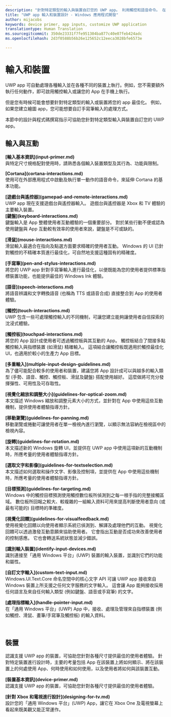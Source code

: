 ```yaml
---
description: "針對特定類型的輸入與裝置自訂您的 UWP app。 利用觸控和語音命令。 在 Xbox、手機，甚至電視上執行您的 App。"
title: "UWP app 輸入和裝置設計 - Windows 應用程式開發"
author: mijacobs
keywords: device primer, app inputs, customize UWP application
translationtype: Human Translation
ms.sourcegitcommit: 350de23331f7fe951304ba877c40e07feb424adc
ms.openlocfilehash: 2d3f0588b56b26e125652c12eeca3028bfe6573e

---
```


<link rel="stylesheet" href="https://az835927.vo.msecnd.net/sites/uwp/Resources/css/custom.css"> 

# 輸入和裝置

UWP app 可自動處理各種輸入並在各種不同的裝置上執行。例如，您不需要額外執行任何動作，即可啟用觸控輸入或讓您的 App 在手機上執行。 

但是您有時候可能會想要針對特定類型的輸入或裝置將您的 app 最佳化。 例如，如果您建立繪圖 app，您可能想要自訂手寫筆輸入的處理方式。 

本節中的設計與程式碼撰寫指示可協助您針對特定類型輸入與裝置自訂您的 UWP app。 

## 輸入與互動

<div class="side-by-side">
<div class="side-by-side-content">
  <div class="side-by-side-content-left">
<p><b>[輸入基本資訊](input-primer.md)</b><br/> 與特定尺寸規格配對使用時，請熟悉各個輸入裝置類型及其行為、功能與限制。   
</p>
  </div>
  <div class="side-by-side-content-right">
<p><b>[Cortana](cortana-interactions.md) </b><br/> 使用可在外部應用程式中啟動及執行單一動作的語音命令，來延伸 Cortana 的基本功能。   
</p>
  </div>
</div>
</div>

<div class="side-by-side">
<div class="side-by-side-content">
  <div class="side-by-side-content-left">
<b>[遊戲台與遙控器](gamepad-and-remote-interactions.md)</b><br/>UWP app 現在支援遊戲台與遙控器輸入。 遊戲台與遙控器是 Xbox 和 TV 體驗的主要輸入裝置。  
  </div>
  <div class="side-by-side-content-right">
<b>[鍵盤](keyboard-interactions.md)</b><br/>鍵盤輸入是 App 整體使用者互動體驗的一個重要部分。 對於某些行動不便或認為使用鍵盤與 App 互動較有效率的使用者來說，鍵盤是不可或缺的。  
  </div>
</div>
</div>
<div class="side-by-side">
<div class="side-by-side-content">
  <div class="side-by-side-content-left">
<p><b>[滑鼠](mouse-interactions.md)</b><br/>滑鼠輸入最適合在指向及點選方面要求精確的使用者互動。 Windows 的 UI 已針對觸控的不精確本質進行最佳化，可自然地支援這種固有的精確度。
</p>
  </div>
  <div class="side-by-side-content-right">
<p><b>[手寫筆](pen-and-stylus-interactions.md)</b><br/>將您的 UWP app 針對手寫筆輸入進行最佳化，以便既能為您的使用者提供標準指標裝置功能，也能提供最佳的 Windows Ink 體驗。   
</p>
  </div>
</div>
</div>

<div class="side-by-side">
<div class="side-by-side-content">
  <div class="side-by-side-content-left">
<p><b>[語音](speech-interactions.md)</b><br/>將語音辨識和文字轉換語音 (也稱為 TTS 或語音合成) 直接整合到 App 的使用者體驗。
</p>
  </div>
  <div class="side-by-side-content-right">
<p><b>[觸控](touch-interactions.md)</b><br/>UWP 包含一些可處理觸控輸入的不同機制，可讓您建立能夠讓使用者自信探索的沈浸式體驗。
</p>
  </div>
</div>
</div>

<div class="side-by-side">
<div class="side-by-side-content">
  <div class="side-by-side-content-left">
<p><b>[觸控板](touchpad-interactions.md)  </b><br/>將您的 App 設計成使用者可透過觸控板與其互動的 App。 觸控板結合了間接多點觸控輸入與指標裝置 (如滑鼠) 精確輸入。 這項結合讓觸控板既適用於觸控最佳化 UI，也適用於較小的生產力 App 目標。
</p>
  </div>
  <div class="side-by-side-content-right">
<p><b>[多重輸入](multiple-input-design-guidelines.md)  </b><br/>為了儘可能配合較多的使用者和裝置，建議您將 App 設計成可以與越多的輸入類型 (手勢、語音、觸控、觸控板、滑鼠及鍵盤) 搭配使用越好。 這麼做將可充分發揮彈性、可用性及可存取性。
</p>
  </div>
</div>
</div>

<div class="side-by-side">
<div class="side-by-side-content">
  <div class="side-by-side-content-left">
<p><b>[視覺化縮放和調整大小](guidelines-for-optical-zoom.md)</b><br/>本文描述 Windows 縮放和調整元素大小的方式，並針對在 App 中使用這些互動機制，提供使用者體驗指導方針。
</p>
  </div>
  <div class="side-by-side-content-right">
<p><b>[移動瀏覽](guidelines-for-panning.md)</b><br/>移動瀏覽或捲動可讓使用者在單一檢視內進行瀏覽，以顯示無法容納在檢視區中的檢視內容。  
</p>
  </div>
</div>
</div>

<div class="side-by-side">
<div class="side-by-side-content">
  <div class="side-by-side-content-left">
<p><b>[旋轉](guidelines-for-rotation.md)</b><br/> 本文描述新的 Windows 旋轉 UI，並提供在 UWP app 中使用這項新的互動機制時，所應考量的使用者體驗指導方針。
</p>
  </div>
  <div class="side-by-side-content-right">
<p><b>[選取文字和影像](guidelines-for-textselection.md)</b><br/>本文描述如何選取和操作文字、影像及控制項，並提供在 App 中使用這些機制時，所應考量的使用者體驗指導方針。
</p>
  </div>
</div>
</div>

<div class="side-by-side">
<div class="side-by-side-content">
  <div class="side-by-side-content-left">
<p><b>[目標預測](guidelines-for-targeting.md)</b><br/>Windows 中的觸控目標預測使用觸控數位板所偵測到之每一根手指的完整接觸區域。 數位板所回報之較大、較複雜的一組輸入資料可用來提高判斷使用者意向 (或最有可能的) 目標時的準確度。
</p>
  </div>
  <div class="side-by-side-content-right">
<p><b>[視覺化回饋](guidelines-for-visualfeedback.md)</b><br/>使用視覺化回饋以向使用者顯示系統已偵測到、解譯及處理他們的互動。 視覺化回饋可以透過激發互動意願來協助使用者。 它會指出互動是否成功來改善使用者的控制感應。 它也會轉送系統狀態並減少錯誤。  
</p>
  </div>
</div>
</div>

<div class="side-by-side">
<div class="side-by-side-content">
  <div class="side-by-side-content-left">
<p><b>[識別輸入裝置](identify-input-devices.md)</b><br/>識別連接至「通用 Windows 平台」(UWP) 裝置的輸入裝置，並識別它們的功能和屬性。 
</p>
  </div>
  <div class="side-by-side-content-right">
<p><b>[自訂文字輸入](custom-text-input.md)</b><br/>Windows.UI.Text.Core 命名空間中的核心文字 API 可讓 UWP app 接收來自 Windows 裝置上所支援之任何文字服務的文字輸入。 這會讓 App 能夠接收採用任何語言及來自任何輸入類型 (例如鍵盤、語音或手寫筆) 的文字。
</p>
  </div>
</div>
</div>

<div class="side-by-side">
<div class="side-by-side-content">
  <div class="side-by-side-content-left">
<p><b>[處理指標輸入](handle-pointer-input.md)</b><br/>在「通用 Windows 平台」(UWP) App 中，接收、處理及管理來自指標裝置 (例如觸控、滑鼠、畫筆/手寫筆及觸控板) 的輸入資料。
</p>
  </div>
  <div class="side-by-side-content-right">
<p><b></b><br/>   
</p>
  </div>
</div>
</div>


## 裝置

認識支援 UWP app 的裝置，可協助您針對各種尺寸提供最佳的使用者體驗。 針對特定裝置進行設計時，主要的考量包括 App 在該裝置上將如何顯示、將在該裝置上的何處使用 App、何時使用和如何使用，以及使用者將如何與該裝置互動。

<div class="side-by-side">
<div class="side-by-side-content">
  <div class="side-by-side-content-left">
<p><b>[裝置基本資訊](device-primer.md)</b><br/>認識支援 UWP app 的裝置，可協助您針對各種尺寸提供最佳的使用者體驗。 
</p>
  </div>
  <div class="side-by-side-content-right">
<p><b>[針對 Xbox 和電視進行設計](designing-for-tv.md)</b><br/>設計您的「通用 Windows 平台」(UWP) App，讓它在 Xbox One 及電視螢幕上看起來既美觀又能正常運作。
</p>
  </div>
</div>
</div>




<!--HONumber=Jul16_HO1-->


